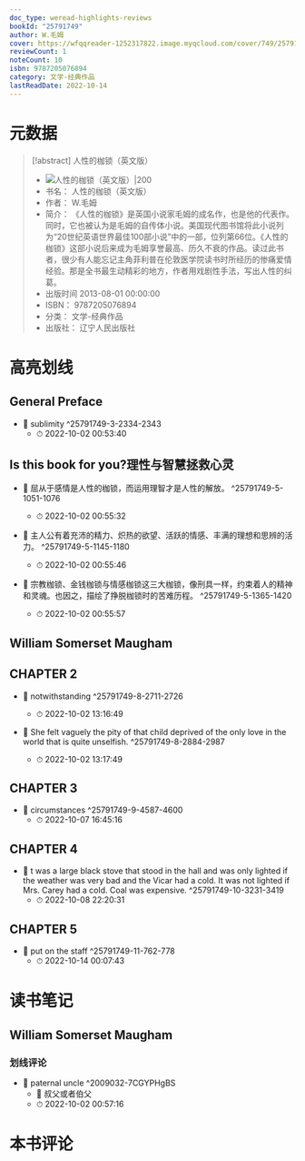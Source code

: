 ```yaml
---
doc_type: weread-highlights-reviews
bookId: "25791749"
author: W.毛姆
cover: https://wfqqreader-1252317822.image.myqcloud.com/cover/749/25791749/t7_25791749.jpg
reviewCount: 1
noteCount: 10
isbn: 9787205076894
category: 文学-经典作品
lastReadDate: 2022-10-14
---
```

# 元数据
> [!abstract] 人性的枷锁（英文版）
> - ![ 人性的枷锁（英文版）|200](https://wfqqreader-1252317822.image.myqcloud.com/cover/749/25791749/t7_25791749.jpg)
> - 书名： 人性的枷锁（英文版）
> - 作者： W.毛姆
> - 简介： 《人性的枷锁》是英国小说家毛姆的成名作，也是他的代表作。同时，它也被认为是毛姆的自传体小说。美国现代图书馆将此小说列为“20世纪英语世界最佳100部小说”中的一部，位列第66位。《人性的枷锁》这部小说后来成为毛姆享誉最高、历久不衰的作品。读过此书者，很少有人能忘记主角菲利普在伦敦医学院读书时所经历的惨痛爱情经验。那是全书最生动精彩的地方，作者用戏剧性手法，写出人性的纠葛。
> - 出版时间 2013-08-01 00:00:00
> - ISBN： 9787205076894
> - 分类： 文学-经典作品
> - 出版社： 辽宁人民出版社

# 高亮划线

## General Preface


- 📌 sublimity ^25791749-3-2334-2343
    - ⏱ 2022-10-02 00:53:40 
## Is this book for you?理性与智慧拯救心灵


- 📌 屈从于感情是人性的枷锁，而运用理智才是人性的解放。 ^25791749-5-1051-1076
    - ⏱ 2022-10-02 00:55:32 

- 📌 主人公有着充沛的精力、炽热的欲望、活跃的情感、丰满的理想和思辨的活力。 ^25791749-5-1145-1180
    - ⏱ 2022-10-02 00:55:46 

- 📌 宗教枷锁、金钱枷锁与情感枷锁这三大枷锁，像刑具一样，约束着人的精神和灵魂。也因之，描绘了挣脱枷锁时的苦难历程。 ^25791749-5-1365-1420
    - ⏱ 2022-10-02 00:55:57 
## William Somerset Maugham

 
## CHAPTER 2


- 📌 notwithstanding ^25791749-8-2711-2726
    - ⏱ 2022-10-02 13:16:49 

- 📌 She felt vaguely the pity of that child deprived of the only love in the world that is quite unselfish. ^25791749-8-2884-2987
    - ⏱ 2022-10-02 13:17:49 
## CHAPTER 3


- 📌 circumstances ^25791749-9-4587-4600
    - ⏱ 2022-10-07 16:45:16 
## CHAPTER 4


- 📌 t was a large black stove that stood in the hall and was only lighted if the weather was very bad and the Vicar had a cold. It was not lighted if Mrs. Carey had a cold. Coal was expensive. ^25791749-10-3231-3419
    - ⏱ 2022-10-08 22:20:31 
## CHAPTER 5


- 📌 put on the staff ^25791749-11-762-778
    - ⏱ 2022-10-14 00:07:43 
# 读书笔记

## William Somerset Maugham

### 划线评论
- 📌 paternal uncle  ^2009032-7CGYPHgBS
    - 💭 叔父或者伯父
    - ⏱ 2022-10-02 00:57:16
   
# 本书评论
